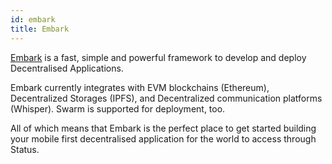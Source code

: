 ```yaml
---
id: embark
title: Embark
---
```


[Embark](https://embark.status.im) is a fast, simple and powerful framework to develop and deploy Decentralised Applications.

Embark currently integrates with EVM blockchains (Ethereum), Decentralized Storages (IPFS), and Decentralized communication platforms (Whisper). Swarm is supported for deployment, too. 

All of which means that Embark is the perfect place to get started building your mobile first decentralised application for the world to access through Status.